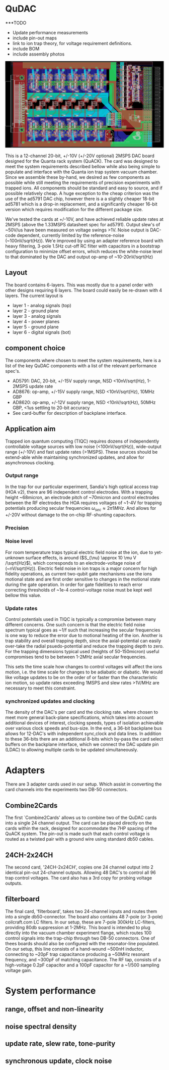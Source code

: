 # QuDAC

***TODO
+	Update performance measurements
+	include pin-out maps
+	link to ion trap theory, for voltage requirement definitions. 
+	include BOM
+	include assembly photos


![QuDAC](images/QuDACBrd.png)

This is a 12-channel 20-bit, +/-10V (+/-20V optional) 2MSPS DAC board designed for the Quanta rack system (QuACK). The card was designed to meet the system requirements described bellow while also being simple to populate and interface with the Quanta ion trap system vacuum chamber. Since we assemble these by-hand, we desired as few components as possible while still meeting the requirements of precision experiments with trapped ions. All components should be standard and easy to source, and if possible relatively cheap. A huge exception to the cheap criterion was the use of the ad5791 DAC chip, however there is a a slightly cheaper 18-bit ad5781 which is a drop-in replacement, and a significantly cheaper 16-bit version which requires modification for the different package size.

We've tested the cards at +/-10V, and have achieved reliable update rates at 2MSPS (above the 1.33MSPS datasheet spec for ad5791). Output slew's of ~50V/us have been measured on voltage swings >1V. Noise output is DAC-code dependent, currently limited by the reference-noise (~100nV/sqrt(Hz)). We'e improved by using an adapter reference board with heavy filtering, 3-pole 1.5Hz cut-off RC filter with capacitors in a bootstrap configuration to minimize offset errors, which reduces the white-noise level to that dominated by the DAC and output op-amp of ~10-20nV/sqrt(Hz)


## Layout 

The board contains 6-layers. This was mostly due to a panel order with other designs requiring 6 layers. The board could easily be re-drawn with 4 layers.
The current layout is 

+	layer 1 - analog signals (top)
+	layer 2 - ground plane
+	layer 3 - analog signals
+	layer 4 - power planes
+	layer 5 - ground plane
+	layer 6 - digital signals (bot)


## component choice

The components where chosen to meet the system requirements, here is a list of the key QuDAC components with a list of the relevant performance spec's.

+	AD5791: DAC, 20-bit, +/-15V supply range, NSD <10nV/sqrt(Hz), 1-2MSPS update rate
+	AD8676: op-amp, +/-15V supply range, NSD <10nV/sqrt(Hz), 10MHz GBP
+	AD8620: op-amp, +/-12V supply range, NSD <10nV/sqrt(Hz), 50MHz GBP, <1us settling to 20-bit accuracy
+	See card-buffer for description of backplane interface.


## Application aim 

Trapped ion quantum computing (TIQC) requires dozens of independently controllable voltage sources with low noise (<100nV/sqrt(Hz)), wide-output range (+/-10V) and fast update rates (>1MSPS). These sources should be extend-able while maintaining synchronized updates, and allow for asynchronous clocking. 


### Output range

In the trap for our particular experiment, Sandia's high optical access trap (HOA v2), there are 96 independent control electrodes. With a trapping height ~68micron, an electrode pitch of ~70micron and control electrodes between the RF electrodes the HOA requires voltages of ~1-4V for trapping potentials producing secular frequencies $\omega_{sec} \approx 2\pi 1MHz$. And allows for +/-20V without damage to the on-chip RF-shunting capacitors. 

### Precision



### Noise level

For room temperature traps typical electric field noise at the ion, due to yet-unknown surface effects, is around ($S_{\nu} \approx 10 \mu V /\sqrt{Hz}$), which corresponds to an electrode-voltage noise of (~nV/sqrt(Hz)). Electric field noise in ion traps is a major concern for high fidelity operations, as current two-qubit gate mechanisms use the ions motional state and are first order sensitive to changes in the motional state during the gate operation. In order for gate fidelities to reach error correcting thresholds of ~1e-4 control-voltage noise must be kept well bellow this value. 

### Update rates

Control potentials used in TIQC is typically a compromise between many different concerns. One such concern is that the electric field noise spectrum typical goes as ~1/f such that increasing the secular frequencies is one way to reduce the error due to motional heating of the ion. Another is trap stability and overall trapping depth, since the axial-potential can easily over-take the radial psuedo-potential and reduce the trapping depth to zero. For the trapping dimensions typical used (heights of 50-150micron) useful compromises tend to be between 1-2MHz axial secular frequencies. 

This sets the time scale how changes to control voltages will affect the ions motion, i.e. the time scale for changes to be adiabatic or diabatic. We would like voltage updates to be on the order of or faster than the characteristic ion motion, so update rates exceeding 1MSPS and slew rates >1V/MHz are necessary to meet this constraint. 

### synchronized updates and clocking
The density of the DAC's per card and the clocking rate. where chosen to meet more general back-plane specifications, which takes into account additional devices of interest, clocking speeds, types of isolation achievable over various clock speeds and bus-size. In the end, a 36-bit backplane bus allows for 12-DAC's with independent sync,clock and data lines. In addition to these 36-bits there are an additional 8-bits which by-pass the card select buffers on the backplane interface, which we connect the DAC update pin (LDAC) to allowing multiple cards to be updated simultaneously. 



# Adapters 

There are 3 adapter cards used in our setup. Which assist in converting the card channels into the experiments two DB-50 connectors. 

## Combine2Cards
The first `Combine2Cards' allows us to combine two of the QuDAC cards into a single 24 channel output. The card can be placed directly on the cards within the rack, designed for accommodate the 7HP spacing of the QuACK system. The pin-out is made such that each control voltage is routed as a twisted pair with a ground wire using standard db50 cables. 

## 24CH-2x24CH
The second card, '24CH-2x24CH', copies one 24 channel output into 2 identical pin-out 24-channel outputs. Allowing 48 DAC's to control all 96 trap control voltages. The card also has a 3rd copy for probing voltage outputs.

## filterboard
The final card, 'filterboard', takes two 24-channel inputs and routes them into a single db50-connector. The board also contains 48 7-pole (or 3-pole) coilcraft.com LC filters. In our setup, these are 7-pole 300kHz LC-filters, providing 80db suppression at 1-2MHz. This board is intended to plug directly into the vacuum chamber experiment flange, which routes 100 control signals into the trap-chip through two DB-50 connectors. One of thees boards should also be configured with the resonator-line populated. On our setup, this line consists of a hand-wound ~500nH inductor, connecting to ~20pF trap capacitance producing a ~50MHz resonant frequency, and ~300pF of matching capacitance. The RF tap, consists of a high-voltage 0.2pF capacitor and a 100pF capacitor for a ~1/500 sampling voltage gain. 


# System performance


## range, offset and non-linearity

## noise spectral density

## update rate, slew rate, tone-purity

## synchronous update, clock noise


